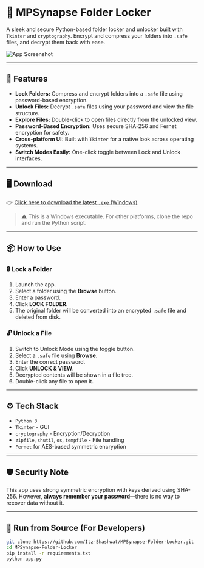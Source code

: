 # 🔐 MPSynapse Folder Locker

A sleek and secure Python-based folder locker and unlocker built with `Tkinter` and `cryptography`. Encrypt and compress your folders into `.safe` files, and decrypt them back with ease.

![App Screenshot](https://github.com/Itz-Shashwat/MPSynapse-Folder-Locker/assets/your_screenshot_path) <!-- Optional: replace with a screenshot of your app -->

---

## 🚀 Features

- **Lock Folders:** Compress and encrypt folders into a `.safe` file using password-based encryption.
- **Unlock Files:** Decrypt `.safe` files using your password and view the file structure.
- **Explore Files:** Double-click to open files directly from the unlocked view.
- **Password-Based Encryption:** Uses secure SHA-256 and Fernet encryption for safety.
- **Cross-platform UI:** Built with `Tkinter` for a native look across operating systems.
- **Switch Modes Easily:** One-click toggle between Lock and Unlock interfaces.

---

## 🖥️ Download

👉 [Click here to download the latest `.exe` (Windows)](https://github.com/Itz-Shashwat/MPSynapse-Folder-Locker/blob/main/MySynapse%20Folder%20Locker.exe?raw=true)

> ⚠️ This is a Windows executable. For other platforms, clone the repo and run the Python script.

---

## 📦 How to Use

### 🔒 Lock a Folder

1. Launch the app.
2. Select a folder using the **Browse** button.
3. Enter a password.
4. Click **LOCK FOLDER**.
5. The original folder will be converted into an encrypted `.safe` file and deleted from disk.

### 🔓 Unlock a File

1. Switch to Unlock Mode using the toggle button.
2. Select a `.safe` file using **Browse**.
3. Enter the correct password.
4. Click **UNLOCK & VIEW**.
5. Decrypted contents will be shown in a file tree.
6. Double-click any file to open it.

---

## ⚙️ Tech Stack

- `Python 3`
- `Tkinter` - GUI
- `cryptography` - Encryption/Decryption
- `zipfile`, `shutil`, `os`, `tempfile` - File handling
- `Fernet` for AES-based symmetric encryption

---

## 🛡️ Security Note

This app uses strong symmetric encryption with keys derived using SHA-256. However, **always remember your password**—there is no way to recover data without it.

---

## 📁 Run from Source (For Developers)

```bash
git clone https://github.com/Itz-Shashwat/MPSynapse-Folder-Locker.git
cd MPSynapse-Folder-Locker
pip install -r requirements.txt
python app.py
